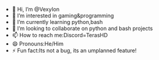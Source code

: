 - 👋 Hi, I’m @VexyIon
- 👀 I’m interested in gaming&programming
- 🌱 I’m currently learning python,bash
- 💞️ I’m looking to collaborate on python and bash projects
- 📫 How to reach me:Discord=TerasHD
- 😄 Pronouns:He/Him
- ⚡ Fun fact:Its not a bug, its an umplanned feature!

<!---
VexyIon/VexyIon is a ✨ special ✨ repository because its `README.md` (this file) appears on your GitHub profile.
You can click the Preview link to take a look at your changes.
--->
